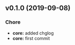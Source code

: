 
<a name="v0.1.0"></a>
## v0.1.0 (2019-09-08)

### Chore

* **core:** added chglog
* **core:** first commit

